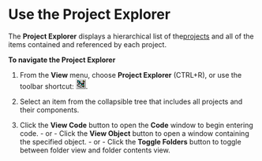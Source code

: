 
# Use the Project Explorer

The  **Project Explorer** displays a hierarchical list of the[projects](b8bdf64f-5920-1ae9-16d0-b26d09524a30.md) and all of the items contained and referenced by each project.

 **To navigate the Project Explorer**




1. From the  **View** menu, choose **Project Explorer** (CTRL+R), or use the toolbar shortcut:
![](images/tbr_pexp_ZA01201722.gif).
    
2. Select an item from the collapsible tree that includes all projects and their components.
    
3. Click the  **View Code** button to open the **Code** window to begin entering code. - or - Click the **View Object** button to open a window containing the specified object. - or - Click the **Toggle Folders** button to toggle between folder view and folder contents view.
    

